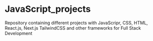 # JavaScript_projects
 Repository containing different projects with JavaScripr, CSS, HTML, React.js, Next.js TailwindCSS and other frameworks for Full Stack Development
